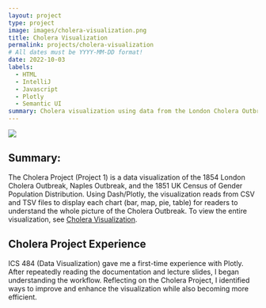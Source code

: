 ```yaml
---
layout: project
type: project
image: images/cholera-visualization.png
title: Cholera Visualization
permalink: projects/cholera-visualization
# All dates must be YYYY-MM-DD format!
date: 2022-10-03
labels:
  - HTML
  - IntelliJ
  - Javascript
  - Plotly
  - Semantic UI
summary: Cholera visualization using data from the London Cholera Outbreak in 1854, Naples Outbreak, and the 1851 UK Census of Gender, Population.
---
```


<img class="ui image" src="{{ site.baseurl }}/images/cholera-landing.png">

## Summary:
The Cholera Project (Project 1) is a data visualization of the 1854 London Cholera Outbreak, Naples Outbreak, and the 1851 UK Census of Gender Population Distribution. Using Dash/Plotly, the visualization reads from CSV and TSV files to display each chart (bar, map, pie, table) for readers to understand the whole picture of the Cholera Outbreak. To view the entire visualization, see [Cholera Visualization](https://zchaikin.github.io/zchaikin_cholera.github.io/).


## Cholera Project Experience
ICS 484 (Data Visualization) gave me a first-time experience with Plotly. After repeatedly reading the documentation and lecture slides, I began understanding the workflow. Reflecting on the Cholera Project, I identified ways to improve and enhance the visualization while also becoming more efficient.

